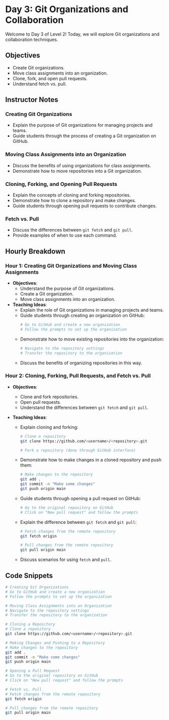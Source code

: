 # Day 3: Git Organizations and Collaboration

Welcome to Day 3 of Level 2! Today, we will explore Git organizations and collaboration techniques.

## Objectives

- Create Git organizations.
- Move class assignments into an organization.
- Clone, fork, and open pull requests.
- Understand fetch vs. pull.

## Instructor Notes

### Creating Git Organizations

- Explain the purpose of Git organizations for managing projects and teams.
- Guide students through the process of creating a Git organization on GitHub.

### Moving Class Assignments into an Organization

- Discuss the benefits of using organizations for class assignments.
- Demonstrate how to move repositories into a Git organization.

### Cloning, Forking, and Opening Pull Requests

- Explain the concepts of cloning and forking repositories.
- Demonstrate how to clone a repository and make changes.
- Guide students through opening pull requests to contribute changes.

### Fetch vs. Pull

- Discuss the differences between `git fetch` and `git pull`.
- Provide examples of when to use each command.

## Hourly Breakdown

### Hour 1: Creating Git Organizations and Moving Class Assignments

- **Objectives**:
  - Understand the purpose of Git organizations.
  - Create a Git organization.
  - Move class assignments into an organization.
- **Teaching Ideas**:
  - Explain the role of Git organizations in managing projects and teams.
  - Guide students through creating an organization on GitHub:
    ```bash
    # Go to GitHub and create a new organization
    # Follow the prompts to set up the organization
    ```
  - Demonstrate how to move existing repositories into the organization:
    ```bash
    # Navigate to the repository settings
    # Transfer the repository to the organization
    ```
  - Discuss the benefits of organizing repositories in this way.

### Hour 2: Cloning, Forking, Pull Requests, and Fetch vs. Pull

- **Objectives**:
  - Clone and fork repositories.
  - Open pull requests.
  - Understand the differences between `git fetch` and `git pull`.
- **Teaching Ideas**:

  - Explain cloning and forking:

    ```bash
    # Clone a repository
    git clone https://github.com/<username>/<repository>.git

    # Fork a repository (done through GitHub interface)
    ```

  - Demonstrate how to make changes in a cloned repository and push them:
    ```bash
    # Make changes to the repository
    git add .
    git commit -m "Make some changes"
    git push origin main
    ```
  - Guide students through opening a pull request on GitHub:
    ```bash
    # Go to the original repository on GitHub
    # Click on "New pull request" and follow the prompts
    ```
  - Explain the difference between `git fetch` and `git pull`:

    ```bash
    # Fetch changes from the remote repository
    git fetch origin

    # Pull changes from the remote repository
    git pull origin main
    ```

  - Discuss scenarios for using `fetch` and `pull`.

## Code Snippets

```bash
# Creating Git Organizations
# Go to GitHub and create a new organization
# Follow the prompts to set up the organization

# Moving Class Assignments into an Organization
# Navigate to the repository settings
# Transfer the repository to the organization

# Cloning a Repository
# Clone a repository
git clone https://github.com/<username>/<repository>.git

# Making Changes and Pushing to a Repository
# Make changes to the repository
git add .
git commit -m "Make some changes"
git push origin main

# Opening a Pull Request
# Go to the original repository on GitHub
# Click on "New pull request" and follow the prompts

# Fetch vs. Pull
# Fetch changes from the remote repository
git fetch origin

# Pull changes from the remote repository
git pull origin main
```
